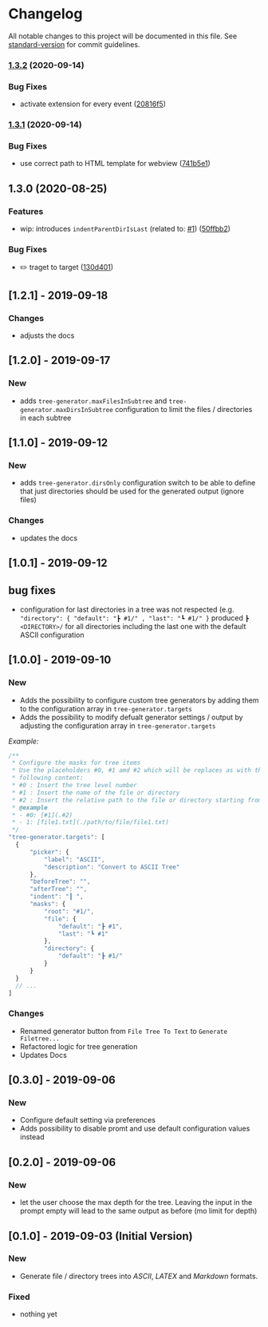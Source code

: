 # Changelog

All notable changes to this project will be documented in this file. See [standard-version](https://github.com/conventional-changelog/standard-version) for commit guidelines.

### [1.3.2](https://github.com/d-koppenhagen/vscode-file-tree-to-text-generator/compare/v1.3.1...v1.3.2) (2020-09-14)


### Bug Fixes

* activate extension for every event ([20816f5](https://github.com/d-koppenhagen/vscode-file-tree-to-text-generator/commit/20816f53dc1c85474069f93e97a05ce49f0ebea4))

### [1.3.1](https://github.com/d-koppenhagen/vscode-file-tree-to-text-generator/compare/v1.3.0...v1.3.1) (2020-09-14)


### Bug Fixes

* use correct path to HTML template for webview ([741b5e1](https://github.com/d-koppenhagen/vscode-file-tree-to-text-generator/commit/741b5e18de3bbf6e7e4159fdc69bfd4b2f45621d))

## 1.3.0 (2020-08-25)


### Features

* wip: introduces `indentParentDirIsLast` (related to: [#1](https://github.com/d-koppenhagen/vscode-file-tree-to-text-generator/issues/1)) ([50ffbb2](https://github.com/d-koppenhagen/vscode-file-tree-to-text-generator/commit/50ffbb2b6b84f85d82bb17f1bec435bc64250e99))


### Bug Fixes

* :pencil2: traget to target ([130d401](https://github.com/d-koppenhagen/vscode-file-tree-to-text-generator/commit/130d401972c1a7fc28218de04c067eaf4cb864fa))

## [1.2.1] - 2019-09-18

### Changes

- adjusts the docs

## [1.2.0] - 2019-09-17

### New

- adds `tree-generator.maxFilesInSubtree` and `tree-generator.maxDirsInSubtree` configuration to limit the files / directories in each subtree

## [1.1.0] - 2019-09-12

### New

- adds `tree-generator.dirsOnly` configuration switch to be able to define that just directories should be used for the generated output (ignore files)

### Changes

- updates the docs

## [1.0.1] - 2019-09-12

## bug fixes

- configuration for last directories in a tree was not respected (e.g. `"directory": { "default": "┣ #1/" , "last": "┗ #1/" }` produced `┣ <DIRECTORY>/` for all directories including the last one with the default ASCII configuration

## [1.0.0] - 2019-09-10

### New

- Adds the possibility to configure custom tree generators by adding them to the configuration array in `tree-generator.targets`
- Adds the possibility to modify defualt generator settings / output by adjusting the configuration array in `tree-generator.targets`

_Example:_

```js
/**
 * Configure the masks for tree items
 * Use the placeholders #0, #1 amd #2 which will be replaces as with the
 * following content:
 * #0 : Insert the tree level number
 * #1 : Insert the name of the file or directory
 * #2 : Insert the relative path to the file or directory starting from the selected directory
 * @example
 * - #0: [#1](.#2)
 * - 1: [file1.txt](./path/to/file/file1.txt)
 */
"tree-generator.targets": [
  {
      "picker": {
          "label": "ASCII",
          "description": "Convert to ASCII Tree"
      },
      "beforeTree": "",
      "afterTree": "",
      "indent": "┃ ",
      "masks": {
          "root": "#1/",
          "file": {
              "default": "┣ #1",
              "last": "┗ #1"
          },
          "directory": {
              "default": "┣ #1/"
          }
      }
  }
  // ...
]
```

### Changes

- Renamed generator button from `File Tree To Text` to `Generate Filetree...`
- Refactored logic for tree generation
- Updates Docs

## [0.3.0] - 2019-09-06

### New

- Configure default setting via preferences
- Adds possibility to disable promt and use default configuration values instead

## [0.2.0] - 2019-09-06

### New

- let the user choose the max depth for the tree. Leaving the input in the
  prompt empty will lead to the same output as before (mo limit for depth)

## [0.1.0] - 2019-09-03 (Initial Version)

### New

- Generate file / directory trees into _ASCII_, _LATEX_ and _Markdown_ formats.

### Fixed

- nothing yet
